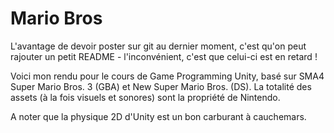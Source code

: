 # Mario Bros
L'avantage de devoir poster sur git au dernier moment, c'est qu'on peut rajouter un petit README - l'inconvénient, c'est que celui-ci est en retard !

Voici mon rendu pour le cours de Game Programming Unity, basé sur SMA4 Super Mario Bros. 3 (GBA) et New Super Mario Bros. (DS). La totalité des assets (à la fois visuels et sonores) sont la propriété de Nintendo.

A noter que la physique 2D d'Unity est un bon carburant à cauchemars.
